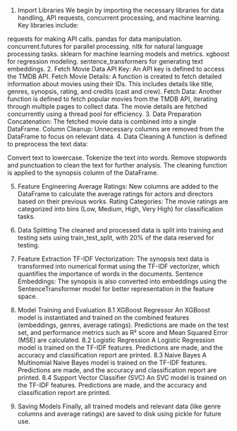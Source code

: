 1. Import Libraries
We begin by importing the necessary libraries for data handling, API requests, concurrent processing, and machine learning. Key libraries include:

requests for making API calls.
pandas for data manipulation.
concurrent.futures for parallel processing.
nltk for natural language processing tasks.
sklearn for machine learning models and metrics.
xgboost for regression modeling.
sentence_transformers for generating text embeddings.
2. Fetch Movie Data
API Key: An API key is defined to access the TMDB API.
Fetch Movie Details: A function is created to fetch detailed information about movies using their IDs. This includes details like title, genres, synopsis, rating, and credits (cast and crew).
Fetch Data: Another function is defined to fetch popular movies from the TMDB API, iterating through multiple pages to collect data. The movie details are fetched concurrently using a thread pool for efficiency.
3. Data Preparation
Concatenation: The fetched movie data is combined into a single DataFrame.
Column Cleanup: Unnecessary columns are removed from the DataFrame to focus on relevant data.
4. Data Cleaning
A function is defined to preprocess the text data:

Convert text to lowercase.
Tokenize the text into words.
Remove stopwords and punctuation to clean the text for further analysis.
The cleaning function is applied to the synopsis column of the DataFrame.

5. Feature Engineering
Average Ratings: New columns are added to the DataFrame to calculate the average ratings for actors and directors based on their previous works.
Rating Categories: The movie ratings are categorized into bins (Low, Medium, High, Very High) for classification tasks.
6. Data Splitting
The cleaned and processed data is split into training and testing sets using train_test_split, with 20% of the data reserved for testing.

7. Feature Extraction
TF-IDF Vectorization: The synopsis text data is transformed into numerical format using the TF-IDF vectorizer, which quantifies the importance of words in the documents.
Sentence Embeddings: The synopsis is also converted into embeddings using the SentenceTransformer model for better representation in the feature space.
8. Model Training and Evaluation
8.1 XGBoost Regressor
An XGBoost model is instantiated and trained on the combined features (embeddings, genres, average ratings).
Predictions are made on the test set, and performance metrics such as R² score and Mean Squared Error (MSE) are calculated.
8.2 Logistic Regression
A Logistic Regression model is trained on the TF-IDF features.
Predictions are made, and the accuracy and classification report are printed.
8.3 Naive Bayes
A Multinomial Naive Bayes model is trained on the TF-IDF features.
Predictions are made, and the accuracy and classification report are printed.
8.4 Support Vector Classifier (SVC)
An SVC model is trained on the TF-IDF features.
Predictions are made, and the accuracy and classification report are printed.
9. Saving Models
Finally, all trained models and relevant data (like genre columns and average ratings) are saved to disk using pickle for future use.
